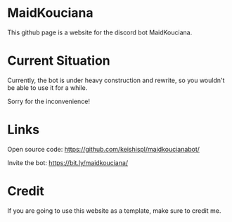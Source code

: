 # MaidKouciana

This github page is a website for the discord bot MaidKouciana.

# Current Situation

Currently, the bot is under heavy construction and rewrite, so you wouldn't be able to use it for a while.

Sorry for the inconvenience!

# Links

Open source code: https://github.com/keishispl/maidkoucianabot/

Invite the bot: https://bit.ly/maidkouciana/

# Credit

If you are going to use this website as a template, make sure to credit me.
